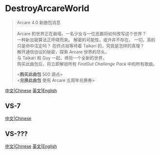 # DestroyArcareWorld

 > Arcare 4.0 新曲包消息<br><br>
 > Arcare 的世界正在崩塌，一名少女与一位恶霸将如何改写这个世界？<br>
 > 一种新加密算法正呼啸而来。 解密的可能性，或许并不存在。 一切，真的只是命中注定吗？ 在终点站等待着 Taikari 的，究竟是怎样的真理？</br>
 > 解开通信协议的秘密，探索 Arcare 世界的尽头，<br>
 > 与 Taikari 和 Guy 一起，体验一个全新的世界，<br>
 > 购买此曲包后，将立即解锁所有 *FindOut Challenge Pack* 中的所有歌曲。<br>
 >
 > <**购买此曲包** 500 源点><br>
 > <**兑换此曲包** 使用 Arcare 五周年兑换券>

[中文|Chinese](README.md) [英文|English](README_en.md )

## VS-7

[中文|Chinese](VS-7/README.md)

## VS-???

[中文|Chinese](VS-XXX/README.md) [英文|English](VS-XXX/README.en.md)
